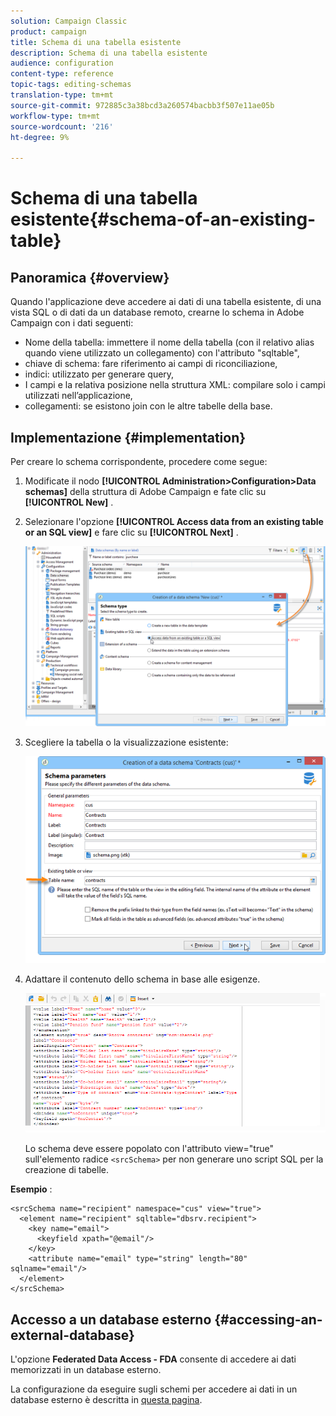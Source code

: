 ```yaml
---
solution: Campaign Classic
product: campaign
title: Schema di una tabella esistente
description: Schema di una tabella esistente
audience: configuration
content-type: reference
topic-tags: editing-schemas
translation-type: tm+mt
source-git-commit: 972885c3a38bcd3a260574bacbb3f507e11ae05b
workflow-type: tm+mt
source-wordcount: '216'
ht-degree: 9%

---
```



# Schema di una tabella esistente{#schema-of-an-existing-table}

## Panoramica {#overview}

Quando l&#39;applicazione deve accedere ai dati di una tabella esistente, di una vista SQL o di dati da un database remoto, crearne lo schema in  Adobe Campaign con i dati seguenti:

* Nome della tabella: immettere il nome della tabella (con il relativo alias quando viene utilizzato un collegamento) con l&#39;attributo &quot;sqltable&quot;,
* chiave di schema: fare riferimento ai campi di riconciliazione,
* indici: utilizzato per generare query,
* I campi e la relativa posizione nella struttura XML: compilare solo i campi utilizzati nell’applicazione,
* collegamenti: se esistono join con le altre tabelle della base.

## Implementazione {#implementation}

Per creare lo schema corrispondente, procedere come segue:

1. Modificate il nodo **[!UICONTROL Administration>Configuration>Data schemas]** della struttura  di Adobe Campaign e fate clic su **[!UICONTROL New]** .
1. Selezionare l&#39;opzione **[!UICONTROL Access data from an existing table or an SQL view]** e fare clic su **[!UICONTROL Next]** .

   ![](assets/s_ncs_configuration_extand_a_schema.png)

1. Scegliere la tabella o la visualizzazione esistente:

   ![](assets/s_ncs_configuration_select_table.png)

1. Adattare il contenuto dello schema in base alle esigenze.

   ![](assets/s_ncs_configuration_view_create_schema.png)

   Lo schema deve essere popolato con l&#39;attributo view=&quot;true&quot; sull&#39;elemento radice `<srcSchema>` per non generare uno script SQL per la creazione di tabelle.

**Esempio** :

```
<srcSchema name="recipient" namespace="cus" view="true">
  <element name="recipient" sqltable="dbsrv.recipient">
    <key name="email">
      <keyfield xpath="@email"/>
    </key>   
    <attribute name="email" type="string" length="80" sqlname="email"/>
  </element>
</srcSchema>
```

## Accesso a un database esterno {#accessing-an-external-database}

L&#39;opzione **Federated Data Access - FDA** consente di accedere ai dati memorizzati in un database esterno.

La configurazione da eseguire sugli schemi per accedere ai dati in un database esterno è descritta in [questa pagina](../../installation/using/creating-data-schema.md).
